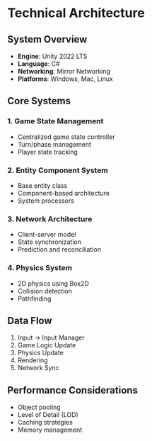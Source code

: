 # Technical Architecture

## System Overview
- **Engine**: Unity 2022 LTS
- **Language**: C#
- **Networking**: Mirror Networking
- **Platforms**: Windows, Mac, Linux

## Core Systems

### 1. Game State Management
- Centralized game state controller
- Turn/phase management
- Player state tracking

### 2. Entity Component System
- Base entity class
- Component-based architecture
- System processors

### 3. Network Architecture
- Client-server model
- State synchronization
- Prediction and reconciliation

### 4. Physics System
- 2D physics using Box2D
- Collision detection
- Pathfinding

## Data Flow
1. Input → Input Manager
2. Game Logic Update
3. Physics Update
4. Rendering
5. Network Sync

## Performance Considerations
- Object pooling
- Level of Detail (LOD)
- Caching strategies
- Memory management
